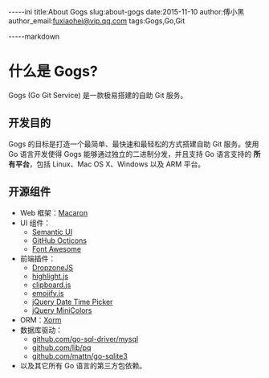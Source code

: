 -----ini
title:About Gogs
slug:about-gogs
date:2015-11-10
author:傅小黑
author_email:fuxiaohei@vip.qq.com
tags:Gogs,Go,Git

-----markdown
# 什么是 Gogs?

Gogs (Go Git Service) 是一款极易搭建的自助 Git 服务。

## 开发目的

Gogs 的目标是打造一个最简单、最快速和最轻松的方式搭建自助 Git 服务。使用 Go 语言开发使得 Gogs 能够通过独立的二进制分发，并且支持 Go 语言支持的 **所有平台**，包括 Linux、Mac OS X、Windows 以及 ARM 平台。

## 开源组件

- Web 框架：[Macaron](http://go-macaron.com)
- UI 组件：
    - [Semantic UI](http://semantic-ui.com/)
    - [GitHub Octicons](https://octicons.github.com/)
    - [Font Awesome](http://fontawesome.io/)
- 前端插件：
    - [DropzoneJS](http://www.dropzonejs.com/)
    - [highlight.js](https://highlightjs.org/)
    - [clipboard.js](https://zenorocha.github.io/clipboard.js/)
    - [emojify.js](https://github.com/Ranks/emojify.js)
    - [jQuery Date Time Picker](https://github.com/xdan/datetimepicker)
    - [jQuery MiniColors](https://github.com/claviska/jquery-minicolors)
- ORM：[Xorm](https://github.com/go-xorm/xorm)
- 数据库驱动：
    - [github.com/go-sql-driver/mysql](https://github.com/go-sql-driver/mysql)
    - [github.com/lib/pq](https://github.com/lib/pq)
    - [github.com/mattn/go-sqlite3](https://github.com/mattn/go-sqlite3)
- 以及其它所有 Go 语言的第三方包依赖。